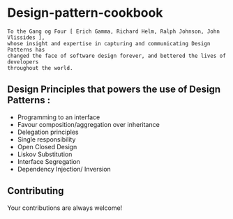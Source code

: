 # Design-pattern-cookbook

```
To the Gang og Four [ Erich Gamma, Richard Helm, Ralph Johnson, John Vlissides ],
whose insight and expertise in capturing and communicating Design Patterns has
changed the face of software design forever, and bettered the lives of developers
throughout the world.
```

## Design Principles that powers the use of Design Patterns :

* Programming to an interface
* Favour composition/aggregation over inheritance
* Delegation principles
* Single responsibility
* Open Closed Design
* Liskov Substitution
* Interface Segregation
* Dependency Injection/ Inversion

## Contributing

Your contributions are always welcome!

